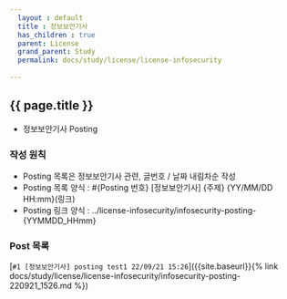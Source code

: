 ```yaml
---  
  layout : default  
  title : 정보보안기사   
  has_children : true   
  parent: License  
  grand_parent: Study  
  permalink: docs/study/license/license-infosecurity  
  
---  
```


## {{ page.title }} 
  - 정보보안기사 Posting    

### 작성 원칙  
  - Posting 목록은 정보보안기사 관련, 글번호 / 날짜 내림차순 작성  
  - Posting 목록 양식 : #{Posting 번호} [정보보안기사] {주제} {YY/MM/DD HH:mm}(링크)  
  - Posting 링크 양식 : ../license-infosecurity/infosecurity-posting-{YYMMDD_HHmm}

### Post 목록   
  [`#1 [정보보안기사] posting test1 22/09/21 15:26`]({{site.baseurl}}{% link docs/study/license/license-infosecurity/infosecurity-posting-220921_1526.md %})  